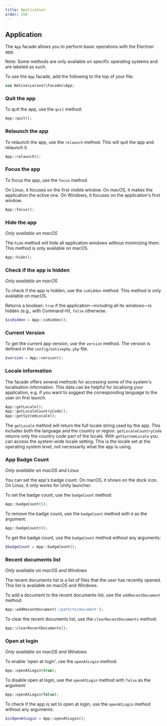 ```yaml
---
title: Application
order: 250
---
```


## Application

The `App` facade allows you to perform basic operations with the Electron app.

Note: Some methods are only available on specific operating systems and are labeled as such.

To use the `App` facade, add the following to the top of your file:

```php
use Native\Laravel\Facades\App;
```

### Quit the app

To quit the app, use the `quit` method:

```php
App::quit();
```

### Relaunch the app
To relaunch the app, use the `relaunch` method. This will quit the app and relaunch it.

```php
App::relaunch();
```

### Focus the app

To focus the app, use the `focus` method.

On Linux, it focuses on the first visible window. On macOS, it makes the application the active one. On Windows, it
focuses on the application's first window.

```php
App::focus();
```

### Hide the app
_Only available on macOS_

The `hide` method will hide all application windows without minimizing them. This method is only available on macOS.

```php
App::hide();
```

### Check if the app is hidden
_Only available on macOS_

To check if the app is hidden, use the `isHidden` method. This method is only available on macOS.

Returns a boolean: `true` if the application—including all its windows—is hidden (e.g., with Command-H), `false`
otherwise.

```php
$isHidden = App::isHidden();
```

### Current Version

To get the current app version, use the `version` method. The version is defined in the `config/nativephp.php` file.

```php
$version = App::version();
```

### Locale information

The facade offers several methods for accessing some of the system's localisation information.
This data can be helpful for localising your application, e.g. if you want to suggest the corresponding language to the user on first launch.

```php
App::getLocale();
App::getLocaleCountryCode();
App::getSystemLocale();
```

The `getLocale` method will return the full locale string used by the app. This includes both the language and the country or region.
`getLocaleCountryCode` returns only the country code part of the locale.
With `getSystemLocale` you can access the system-wide locale setting. This is the locale set at the operating system level, not necessarily what the app is using.


### App Badge Count
_Only available on macOS and Linux_

You can set the app's badge count.
On macOS, it shows on the dock icon. On Linux, it only works for Unity launcher.

To set the badge count, use the `badgeCount` method:

```php
App::badgeCount(5);
```

To remove the badge count, use the `badgeCount` method with `0` as the argument:

```php
App::badgeCount(0);
```

To get the badge count, use the `badgeCount` method without any arguments:

```php
$badgeCount = App::badgeCount();
``` 

### Recent documents list
_Only available on macOS and Windows_

The recent documents list is a list of files that the user has recently opened. This list is available on macOS and
Windows.

To add a document to the recent documents list, use the `addRecentDocument` method:

```php
App::addRecentDocument('/path/to/document');
```

To clear the recent documents list, use the `clearRecentDocuments` method:

```php
App::clearRecentDocuments();
```

### Open at login
_Only available on macOS and Windows_

To enable 'open at login', use the `openAtLogin` method:

```php
App::openAtLogin(true);
```

To disable open at login, use the `openAtLogin` method with `false` as the argument:

```php
App::openAtLogin(false);
```

To check if the app is set to open at login, use the `openAtLogin` method without any arguments:

```php
$isOpenAtLogin = App::openAtLogin();
```

